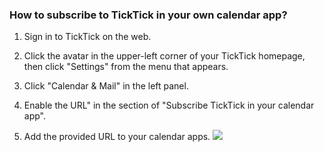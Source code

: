 ### How to subscribe to TickTick in your own calendar app?

1. Sign in to TickTick on the web.

2. Click the avatar in the upper-left corner of your TickTick homepage, then click "Settings" from the menu that appears.

3. Click "Calendar & Mail" in the left panel.

4. Enable the URL" in the section of "Subscribe TickTick in your calendar app".

5. Add the provided URL to your calendar apps. ![](../../../images/ticktick-web-version/calendar-subscription/2.7.1.png)

